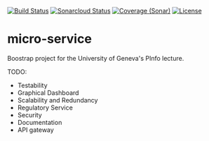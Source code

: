 [![Build Status](https://travis-ci.com/hostettler/microservices.svg?branch=master)](https://travis-ci.com/hostettler/microservices.svg?branch=master)
[![Sonarcloud Status](https://sonarcloud.io/api/project_badges/measure?project=hostettler_microservices&metric=alert_status)](https://sonarcloud.io/dashboard?id=hostettler_microservices)
[![Coverage (Sonar)](https://sonarcloud.io/api/project_badges/measure?project=hostettler_microservices&metric=coverage)](https://sonarcloud.io/dashboard?id=hostettler_microservices)
[![License](https://img.shields.io/badge/License-Apache%202.0-blue.svg)](https://opensource.org/licenses/Apache-2.0)

# micro-service

Boostrap project for the University of Geneva's PInfo lecture.

TODO:
- Testability
- Graphical Dashboard
- Scalability and Redundancy
- Regulatory Service
- Security
- Documentation
- API gateway
